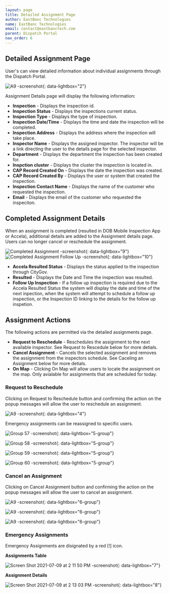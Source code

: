 ```yaml
---
layout: page
title: Detailed Assignment Page 
author: EastBanc Technologies
name: EastBanc Technologies
email: contact@eastbanctech.com
parent: Dispatch Portal
nav_order: 6
---
```


<section id="detailed-assignment-page-updated" markdown="1">

# Detailed Assignment Page 

User's can view detailed information about individual assignments through the Dispatch Portal.
<section id="field-descriptions" markdown="1">

![A9 -screenshot](../images/dispatch-portal/dp-detailed-assignment/field-descriptions1.png){: data-lightbox="2"}

Assignment Details page will display the following information: 
* **Inspection** - Displays the inspection id.
* **Inspection Status** - Displays the inspections current status.
* **Inspection Type** - Displays the type of inspection.
* **Inspection Date/Time** - Displays the time and date the inspection will be completed.
* **Inspection Address** - Displays the address where the inspection will take place. 
* **Inspector Name** - Displays the assigned inspector. The inspector will be a link directing the user to the details page for the selected inspector. 
* **Department** - Displays the department the inspection has been created for. 
* **Inspction cluster** - Displays the cluster the inspection is located in. 
* **CAP Record Created On** - Displays the date the inspection was created. 
* **CAP Record Created By** - Displays the user or system that created the inspection. 
* **Inspection Contact Name** - Displays the name of the customer who requested the inspection. 
* **Email** - Displays the email of the customer who requested the inspeciton. 

## Completed Assignment Details
When an assignment is completed (resulted in DOB Mobile Inspection App or Accela), additional details are added to the Assignment details page. Users can no longer cancel or reschedule the assignment. 

![Completed Assignment -screenshot](../images/dispatch-portal/dp-detailed-assignment/completed-assignment.png){: data-lightbox="9"}
![Completed Assignment Follow Up -screenshot](../images/dispatch-portal/dp-detailed-assignment/assignment-details-follow-up-inspection.png){: data-lightbox="10"}

* **Accela Resulted Status** - Displays the status applied to the inspection through CityGov.
* **Resulted** - Displays the Date and Time the inspection was resulted.
* **Follow Up Inspection** - If a follow up inspection is required due to the Accela Resulted Status the system will display the date and time of the next inpection, when the system will attempt to schedule a follow up inspection, or the Inspection ID linking to the details for the follow up inspetion. 

## Assignment Actions
The following actions are permitted via the detailed assignments page. 

* **Request to Reschedule** - Reschedules the assignment to the next available inspector. See Request to Rescedule below for more detials. 
* **Cancel Assignment** - Cancels the selected assignment and removes the assignment from the inspectors schedule. See Caceling an Assignment below for more detials. 
* **On Map** - Clicking On Map will allow users to locate the assignment on the map. Only avialable for assignments that are scheduled for today.

### Request to Reschedule
Clicking on Request to Reschedule button and confirming the action on the popup messages will allow the user to reschedule an assignment.

![A9 -screenshot](../images/dispatch-portal/dp-detailed-assignment/reschedule.png){: data-lightbox="4"}

Emergency assignments can be reassigned to specific users.

![Group 57 -screenshot](../images/dispatch-portal/dp-detailed-assignment/reschedule1.png){: data-lightbox="5-group"}

![Group 58 -screenshot](../images/dispatch-portal/dp-detailed-assignment/reschedule2.png){: data-lightbox="5-group"}

![Group 59 -screenshot](../images/dispatch-portal/dp-detailed-assignment/reschedule3.png){: data-lightbox="5-group"}

![Group 60 -screenshot](../images/dispatch-portal/dp-detailed-assignment/reschedule4.png){: data-lightbox="5-group"}
</section>

<section id="cancel-an-assignment" markdown="1">

### Cancel an Assignment
Clicking on Cancel Assignment button and confirming the action on the popup messages will allow the user to cancel an assignment.

![A9 -screenshot](../images/dispatch-portal/dp-detailed-assignment/cancel-assignment.png){: data-lightbox="6-group"}

![A9 -screenshot](../images/dispatch-portal/dp-detailed-assignment/cancel-assignment1.png){: data-lightbox="6-group"}

![A9 -screenshot](../images/dispatch-portal/dp-detailed-assignment/cancel-assignment2.png){: data-lightbox="6-group"}

</section>

<section id="emergency-assignments" markdown="1">

### Emergency Assignments
Emergency Assignments are disignated by a red [!] icon.

**Assignments Table**

![Screen Shot 2021-07-09 at 2 11 50 PM -screenshot](../images/dispatch-portal/dp-detailed-assignment/assignments-table.png){: data-lightbox="7"}

**Assignment Details**

![Screen Shot 2021-07-09 at 2 13 03 PM -screenshot](../images/dispatch-portal/dp-detailed-assignment/assignment-details.png){: data-lightbox="8"}


<section id="completed-assignments-new" markdown="1">

</section>
</section>
</section>
